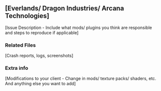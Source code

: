 ## [Everlands/ Dragon Industries/ Arcana Technologies]

[Issue Description - Include what mods/ plugins you think are responsible and steps to reproduce if applicable]

### Related Files

[Crash reports, logs, screenshots]

### Extra info

[Modifications to your client - Change in mods/ texture packs/ shaders, etc. And anything else you want to add]
